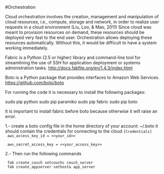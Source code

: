 #Orchestration

Cloud orchestration involves the creation, management and manipulation of cloud resources, i.e., compute, storage and network, in order to realize user requests in a cloud environment (Liu, Loo, & Mao, 2011)
Since cloud was meant to provision resources on demand, these resources should be deployed very fast to the end user.  Orchestration allows deploying these resources automatically.  Without this, it would be difficult to have a system working immediately.


Fabric is a Python (2.5 or higher) library and command-line tool for streamlining the use of SSH for application deployment or systems administration tasks. http://docs.fabfile.org/en/1.4.3/index.html

Boto is a Python package that provides interfaces to Amazon Web Services. https://github.com/boto/boto

For running the code it is necessary to install the following packages:

sudo pip python
sudo pip paramiko
sudo pip fabric
sudo pip boto

It is important to install fabric before boto because otherwise it will raise an error.

1.- create a boto config file in the home directory of your account: ~/.boto
    it should contain the credentials for connecting to the cloud
    <code>[Credentials] <br>
aws_access_key_id = <<your_id>> <br>
aws_secret_access_key = <<your_access_key>></code>

2.- Then run the following commands
	

<code>	fab create_couch setcouchc couch_server  </code>	
<code>	fab create_appserver sethosta app_server  </code>


